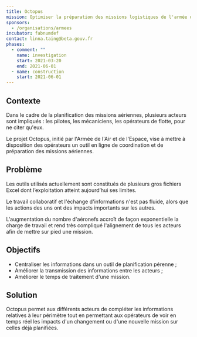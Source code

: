 ```yaml
---
title: Octopus
mission: Optimiser la préparation des missions logistiques de l'armée de l'air
sponsors:
  - /organisations/armees
incubator: fabnumdef
contact: linna.taing@beta.gouv.fr
phases:
  - comment: ""
    name: investigation
    start: 2021-03-20
    end: 2021-06-01
  - name: construction
    start: 2021-06-01
---
```

## Contexte
Dans le cadre de la planification des missions aériennes, plusieurs acteurs sont impliqués : les pilotes, les mécaniciens, les opérateurs de flotte, pour ne citer qu'eux.

Le projet Octopus, initié par l'Armée de l'Air et de l'Espace, vise à mettre à disposition des opérateurs un outil en ligne de coordination et de préparation des missions aériennes.

## Problème
Les outils utilisés actuellement sont constitués de plusieurs gros fichiers Excel dont l’exploitation atteint aujourd’hui ses limites.

Le travail collaboratif et l'échange d'informations n'est pas fluide, alors que les actions des uns ont des impacts importants sur les autres.

L'augmentation du nombre d'aéronefs accroît de façon exponentielle la charge de travail et rend très compliqué l'alignement de tous les acteurs afin de mettre sur pied une mission.

## Objectifs
- Centraliser les informations dans un outil de planification pérenne ;
- Améliorer la transmission des informations entre les acteurs ;
- Améliorer le temps de traitement d'une mission.

## Solution
Octopus permet aux différents acteurs de compléter les informations relatives à leur périmètre tout en permettant aux opérateurs de voir en temps réel les impacts d'un changement ou d'une nouvelle mission sur celles déjà planifiées.
